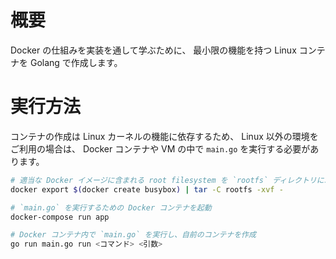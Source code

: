 # 概要
Docker の仕組みを実装を通して学ぶために、
最小限の機能を持つ Linux コンテナを Golang で作成します。


# 実行方法
コンテナの作成は Linux カーネルの機能に依存するため、 Linux 以外の環境をご利用の場合は、
Docker コンテナや VM の中で `main.go` を実行する必要があります。

```bash
# 適当な Docker イメージに含まれる root filesystem を `rootfs` ディレクトリにエクスポート
docker export $(docker create busybox) | tar -C rootfs -xvf -

# `main.go` を実行するための Docker コンテナを起動
docker-compose run app

# Docker コンテナ内で `main.go` を実行し、自前のコンテナを作成
go run main.go run <コマンド> <引数>
```
